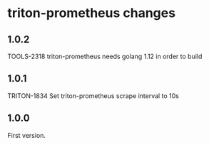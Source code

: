 # triton-prometheus changes

## 1.0.2

TOOLS-2318 triton-prometheus needs golang 1.12 in order to build

## 1.0.1

TRITON-1834 Set triton-prometheus scrape interval to 10s

## 1.0.0

First version.
